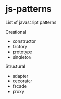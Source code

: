 # js-patterns

List of javascript patterns

Creational

- constructor
- factory
- prototype
- singleton
  
Structural

- adapter
- decorator
- facade
- proxy
